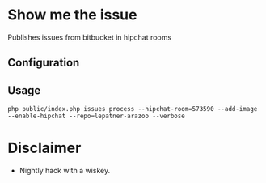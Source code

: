 # Show me the issue

Publishes issues from bitbucket in hipchat rooms

## Configuration

## Usage

```
php public/index.php issues process --hipchat-room=573590 --add-image --enable-hipchat --repo=lepatner-arazoo --verbose
```
  
  
# Disclaimer

  - Nightly hack with a wiskey.